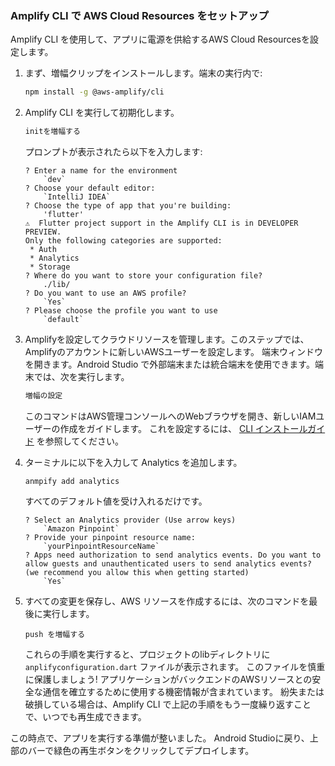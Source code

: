 ### Amplify CLI で AWS Cloud Resources をセットアップ

Amplify CLI を使用して、アプリに電源を供給するAWS Cloud Resourcesを設定します。

1. まず、増幅クリップをインストールします。端末の実行内で:

    ```bash
    npm install -g @aws-amplify/cli
    ```

2. Amplify CLI を実行して初期化します。

    ```bash
    initを増幅する
    ```

    プロンプトが表示されたら以下を入力します:

    ```console
    ? Enter a name for the environment
        `dev`
    ? Choose your default editor:
        `IntelliJ IDEA`
    ? Choose the type of app that you're building: 
        'flutter'
    ⚠️  Flutter project support in the Amplify CLI is in DEVELOPER PREVIEW.
    Only the following categories are supported:
     * Auth
     * Analytics
     * Storage
    ? Where do you want to store your configuration file? 
        ./lib/
    ? Do you want to use an AWS profile?
        `Yes`
    ? Please choose the profile you want to use
        `default`
    ```

3. Amplifyを設定してクラウドリソースを管理します。このステップでは、Amplifyのアカウントに新しいAWSユーザーを設定します。 端末ウィンドウを開きます。Android Studio で外部端末または統合端末を使用できます。端末では、次を実行します。

    ```bash
    増幅の設定
    ```

    このコマンドはAWS管理コンソールへのWebブラウザを開き、新しいIAMユーザーの作成をガイドします。 これを設定するには、 [CLI インストールガイド](~/cli/start/install.md) を参照してください。

4. ターミナルに以下を入力して Analytics を追加します。

    ```
    anmpify add analytics
    ```

    すべてのデフォルト値を受け入れるだけです。

    ```
    ? Select an Analytics provider (Use arrow keys)
        `Amazon Pinpoint`
    ? Provide your pinpoint resource name: 
        `yourPinpointResourceName`
    ? Apps need authorization to send analytics events. Do you want to allow guests and unauthenticated users to send analytics events? (we recommend you allow this when getting started) 
        `Yes`
    ```

5. すべての変更を保存し、AWS リソースを作成するには、次のコマンドを最後に実行します。

    ``` 
    push を増幅する 
    ```

    これらの手順を実行すると、プロジェクトのlibディレクトリに `anplifyconfiguration.dart` ファイルが表示されます。 このファイルを慎重に保護しましょう! アプリケーションがバックエンドのAWSリソースとの安全な通信を確立するために使用する機密情報が含まれています。 紛失または破損している場合は、Amplify CLI で上記の手順をもう一度繰り返すことで、いつでも再生成できます。

この時点で、アプリを実行する準備が整いました。 Android Studioに戻り、上部のバーで緑色の再生ボタンをクリックしてデプロイします。
